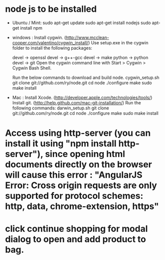 # node js to be installed 
 - Ubuntu / Mint: 
	sudo apt-get update
	sudo apt-get install nodejs
	sudo apt-get install npm

 - windows :
 	Install cygwin. (http://www.mcclean-cooper.com/valentino/cygwin_install/)
	Use setup.exe in the cygwin folder to install the following packages:

	devel → openssl
	devel → g++-gcc
	devel → make
	python → python
	devel → git
	Open the cygwin command line with Start > Cygwin > Cygwin Bash Shell.

	Run the below commands to download and build node.
	cygwin_setup.sh
	git clone git://github.com/ry/node.git
	cd node
	./configure
	make
	sudo make install

 - Mac :
 	Install Xcode. (http://developer.apple.com/technologies/tools/)
	Install git. (http://help.github.com/mac-git-installation/)
	Run the following commands:
	darwin_setup.sh
	git clone git://github.com/ry/node.git
	cd node
	./configure
	make
	sudo make install

# Access using http-server (you can install it using "npm install http-server"), since opening html documents directly on the browser will cause this error : "AngularJS Error: Cross origin requests are only supported for protocol schemes: http, data, chrome-extension, https"

# click continue shopping for modal dialog to open and add product to bag.
